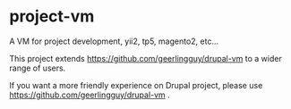 # project-vm
A VM for project development, yii2, tp5, magento2, etc...

This project extends https://github.com/geerlingguy/drupal-vm to a wider range of users.

If you want a more friendly experience on Drupal project, please use https://github.com/geerlingguy/drupal-vm .
